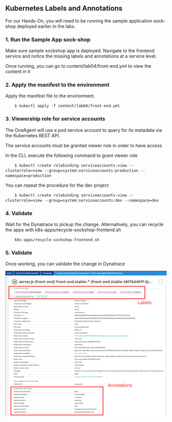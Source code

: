## Kubernetes Labels and Annotations
For our Hands-On, you will need to be running the sample application sock-shop deployed earlier in the labs.

### 1. Run the Sample App sock-shop
Make sure sample sockshop app is deployed.  Navigate to the frontend service and notice the missing labels and annotations at a service level.

Once running, you can go to content/lab04/front-end.yml to view the content in it

### 2. Apply the manifest to the environment

Apply the manifest file to the environment.  
```
	$ kubectl apply -f content/lab04/front-end.yml

```

### 3. Viewership role for service accounts
The OneAgent will use a pod service account to query for its metadata via the Kubernetes REST API.

The service accounts must be granted viewer role in order to have access

In the CLI, execute the following command to grant viewer role

```
	$ kubectl create rolebinding serviceaccounts-view --clusterrole=view --group=system:serviceaccounts:production --namespace=production
```
You can repeat the procedure for the dev project

```
	$ kubectl create rolebinding serviceaccounts-view --clusterrole=view --group=system:serviceaccounts:dev --namespace=dev
```
### 4. Validate
Wait for the Dynatrace to pickup the change. Alternatively, you can recycle the apps with k8s-apps/recycle-sockshop-frontend.sh

```
	k8s-apps/recycle-sockshop-frontend.sh
```

### 5. Validate

Once working, you can validate the change in Dynatrace

![SockShopDevRunning](../../assets/images/lab4-labels_annotations.png)
